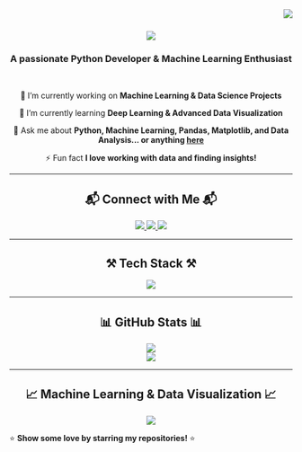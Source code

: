<!--
**Ayushverma23/Ayushverma23** is a ✨ special ✨ repository because its `README.md` appears on your GitHub profile.
-->

<img align="right" src="https://visitor-badge.laobi.icu/badge?page_id=Ayushverma23.Ayushverma23" />

<h1 align="center">     
    <img src="https://readme-typing-svg.herokuapp.com/?font=Righteous&size=35&center=true&vCenter=true&width=500&height=70&duration=4000&color=FF66FF&lines=Hello+There!+👋;+I'm+Ayush+Verma!;+Python+Developer!;+Machine+Learning+Enthusiast!;" /> 
</h1>

<h3 align="center">A passionate Python Developer & Machine Learning Enthusiast</h3>

<br/>

<div align="center">
 
 🔭 I’m currently working on **Machine Learning & Data Science Projects**  
 
 🌱 I’m currently learning **Deep Learning & Advanced Data Visualization**  

 💬 Ask me about **Python, Machine Learning, Pandas, Matplotlib, and Data Analysis... or anything [here](https://github.com/Ayushverma23/Ayushverma23/issues)**  

 ⚡ Fun fact **I love working with data and finding insights!**  

</div>

---

<h2 align="center">📬 Connect with Me 📬</h2>

<div align="center"> 
  <a href="mailto:ayushverma.ara19@gmail.com">
    <img src="https://img.shields.io/badge/Gmail-333333?style=for-the-badge&logo=gmail&logoColor=red" />
  </a>
  <a href="https://linkedin.com/in/ayushverma23" target="_blank">
    <img src="https://img.shields.io/badge/LinkedIn-0077B5?style=for-the-badge&logo=linkedin&logoColor=white" />
  </a>
  <a href="https://ayushverma23.github.io" target="_blank">
     <img src="https://img.shields.io/badge/Portfolio-FF5722?style=for-the-badge&logo=todoist&logoColor=white" />
  </a>
</div>

---

<h2 align="center">⚒️ Tech Stack ⚒️</h2>

<div align="center">
    <img src="https://skillicons.dev/icons?i=python,tensorflow,pandas,numpy,matplotlib,seaborn,scikit-learn,git,github,vscode" />
</div>

---

<h2 align="center">📊 GitHub Stats 📊</h2>

<div align="center">
  <img src="https://github-readme-stats.vercel.app/api?username=Ayushverma23&show_icons=true&theme=radical" />
  <br />
  <img src="https://github-readme-streak-stats.herokuapp.com/?user=Ayushverma23&theme=radical" />
</div>

---

<h2 align="center">📈 Machine Learning & Data Visualization 📈</h2>

<div align="center">
  <img src="https://github-readme-activity-graph.cyclic.app/graph?username=Ayushverma23&theme=react-dark" />
</div>



⭐ **Show some love by starring my repositories!** ⭐
